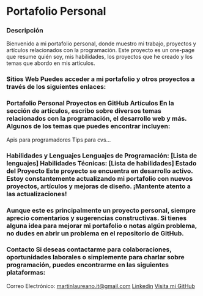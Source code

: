 # Portafolio Personal 

### Descripción 

Bienvenido a mi portafolio personal, donde muestro mi trabajo, proyectos y artículos relacionados con la programación. Este proyecto es un one-page que resume quién soy, mis habilidades, los proyectos que he creado y los temas que abordo en mis artículos.

### Sitios Web Puedes acceder a mi portafolio y otros proyectos a través de los siguientes enlaces:



### Portafolio Personal Proyectos en GitHub Artículos En la sección de artículos, escribo sobre diversos temas relacionados con la programación, el desarrollo web y más. Algunos de los temas que puedes encontrar incluyen:

Apis para programadores Tips para cvs...

### Habilidades y Lenguajes Lenguajes de Programación: [Lista de lenguajes] Habilidades Técnicas: [Lista de habilidades] Estado del Proyecto Este proyecto se encuentra en desarrollo activo. Estoy constantemente actualizando mi portafolio con nuevos proyectos, artículos y mejoras de diseño. ¡Mantente atento a las actualizaciones!

### Aunque este es principalmente un proyecto personal, siempre aprecio comentarios y sugerencias constructivas. Si tienes alguna idea para mejorar mi portafolio o notas algún problema, no dudes en abrir un problema en el repositorio de GitHub.

### Contacto Si deseas contactarme para colaboraciones, oportunidades laborales o simplemente para charlar sobre programación, puedes encontrarme en las siguientes plataformas:

Correo Electrónico: martinlaureano.it@gmail.com 
[Linkedin](www.linkedin.com/in/martinmartinezdesarrolladorweb)
[Visita mi GitHub](https://github.com/Martin93-css)
